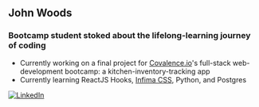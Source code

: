 ## John Woods
### Bootcamp student stoked about the lifelong-learning journey of coding

- Currently working on a final project for [Covalence.io](https://www.covalence.io "Covalence homepage")'s full-stack web-development bootcamp: a kitchen-inventory-tracking app
- Currently learning ReactJS Hooks, [Infima CSS](https://facebookincubator.github.io/infima/ "Infima beta landing page"), Python, and Postgres

 [![LinkedIn][2.2]][2]

<!--
**jw00ds/jw00ds** is a ✨ _special_ ✨ repository because its `README.md` (this file) appears on your GitHub profile.

### John Woods
# Bootcamp student stoked about the lifelong-learning journey of coding

- 🔭 I’m currently working on a final project for covalence.io's full-stack web-development bootcamp
- 🌱 I’m currently learning ReactJS Hooks, Infima CSS, Python, and Postgres
-->
[2]: https://www.linkedin.com/in/woodsjohnc/
[2.2]: https://raw.githubusercontent.com/MartinHeinz/MartinHeinz/master/linkedin-3-16.png (LinkedIn icon without padding)
